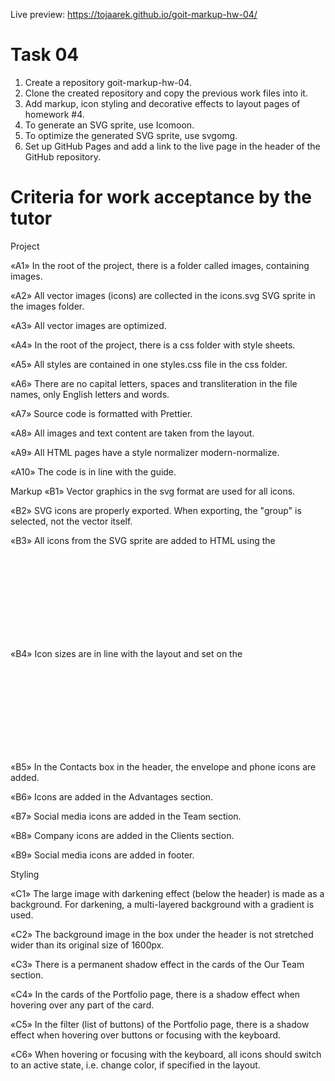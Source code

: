 Live preview: https://tojaarek.github.io/goit-markup-hw-04/

# Task 04

1. Create a repository goit-markup-hw-04.
2. Clone the created repository and copy the previous work files into it.
3. Add markup, icon styling and decorative effects to layout pages of homework #4.
4. To generate an SVG sprite, use Icomoon.
5. To optimize the generated SVG sprite, use svgomg.
6. Set up GitHub Pages and add a link to the live page in the header of the GitHub repository.

# Criteria for work acceptance by the tutor

Project

«A1» In the root of the project, there is a folder called images, containing images.

«A2» All vector images (icons) are collected in the icons.svg SVG sprite in the images folder.

«A3» All vector images are optimized.

«A4» In the root of the project, there is a css folder with style sheets.

«A5» All styles are contained in one styles.css file in the css folder.

«A6» There are no capital letters, spaces and transliteration in the file names, only English letters and words.

«A7» Source code is formatted with Prettier.

«A8» All images and text content are taken from the layout.

«A9» All HTML pages have a style normalizer modern-normalize.

«A10» The code is in line with the guide.

Markup
«B1» Vector graphics in the svg format are used for all icons.

«B2» SVG icons are properly exported. When exporting, the "group" is selected, not the vector itself.

«B3» All icons from the SVG sprite are added to HTML using the <svg> and <use> tags.

«B4» Icon sizes are in line with the layout and set on the <svg> element in the HTML file.

«B5» In the Contacts box in the header, the envelope and phone icons are added.

«B6» Icons are added in the Advantages section.

«B7» Social media icons are added in the Team section.

«B8» Company icons are added in the Clients section.

«B9» Social media icons are added in footer.

Styling

«C1» The large image with darkening effect (below the header) is made as a background. For darkening, a multi-layered background with a gradient is used.

«C2» The background image in the box under the header is not stretched wider than its original size of 1600px.

«C3» There is a permanent shadow effect in the cards of the Our Team section.

«C4» In the cards of the Portfolio page, there is a shadow effect when hovering over any part of the card.

«C5» In the filter (list of buttons) of the Portfolio page, there is a shadow effect when hovering over buttons or focusing with the keyboard.

«C6» When hovering or focusing with the keyboard, all icons should switch to an active state, i.e. change color, if specified in the layout.
